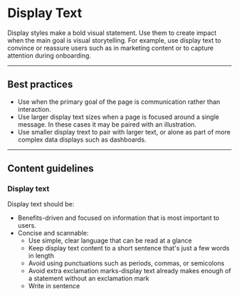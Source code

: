# Display Text

Display styles make a bold visual statement. Use them to create impact when the main goal is visual storytelling. For
example, use display text to convince or reassure users such as in marketing content or to capture attention during
onboarding.

--- 

## Best practices

- Use when the primary goal of the page is communication rather than interaction.
- Use larger display text sizes when a page is focused around a single message. In these cases it may be paired with an
  illustration.
- Use smaller display trext to pair with larger text, or alone as part of more complex data displays such as dashboards.

---

## Content guidelines

### Display text

Display text should be:

- Benefits-driven and focused on information that is most important to users.
- Concise and scannable:
  - Use simple, clear language that can be read at a glance
  - Keep display text content to a short sentence that's just a few words in length
  - Avoid using punctuations such as periods, commas, or semicolons
  - Avoid extra exclamation marks-display text already makes enough of a statement without an exclamation mark
  - Write in sentence
